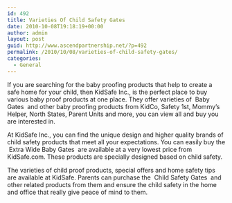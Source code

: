 ```yaml
---
id: 492
title: Varieties Of Child Safety Gates
date: 2010-10-08T19:18:19+00:00
author: admin
layout: post
guid: http://www.ascendpartnership.net/?p=492
permalink: /2010/10/08/varieties-of-child-safety-gates/
categories:
  - General
---
```

If you are searching for the baby proofing products that help to create a safe home for your child, then KidSafe Inc., is the perfect place to buy various baby proof products at one place. They offer varieties of &nbsp;Baby Gates&nbsp; and other baby proofing products from KidCo, Safety 1st, Mommy&#8217;s Helper, North States, Parent Units and more, you can view all and buy you are interested in.

At KidSafe Inc., you can find the unique design and higher quality brands of child safety products that meet all your expectations. You can easily buy the &nbsp;Extra Wide Baby Gates&nbsp; are available at a very lowest price from KidSafe.com. These products are specially designed based on child safety.

The varieties of child proof products, special offers and home safety tips are available at KidSafe. Parents can purchase the &nbsp;Child Safety Gates&nbsp; and other related products from them and ensure the child safety in the home and office that really give peace of mind to them.